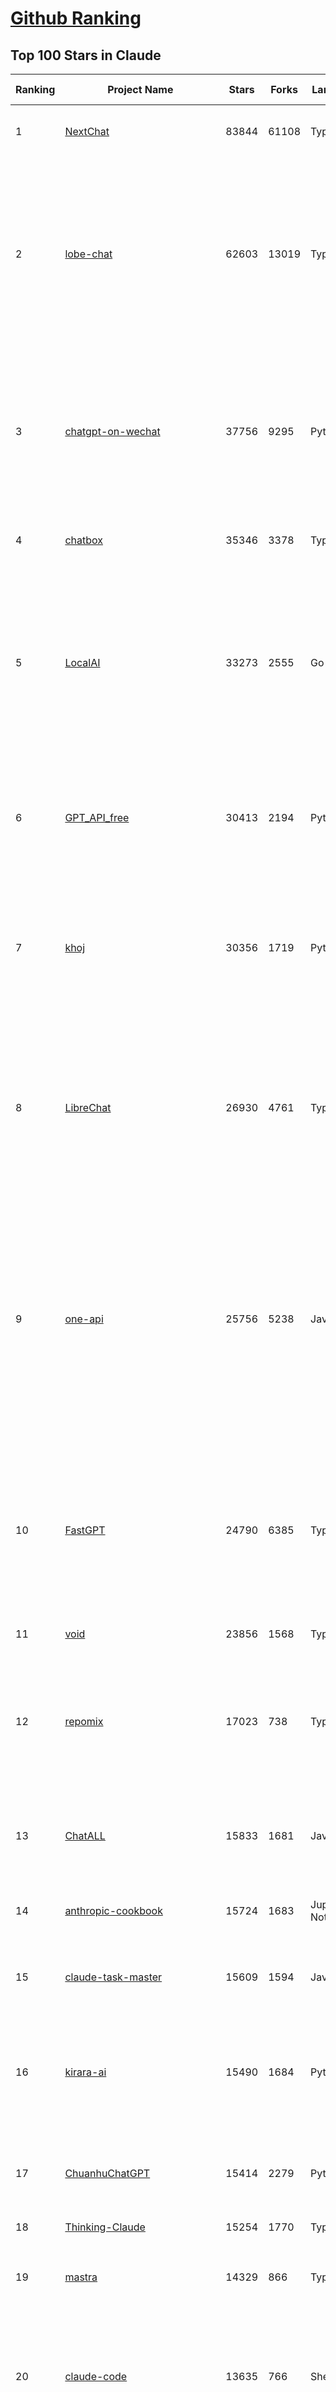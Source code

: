 [Github Ranking](../README.md)
==========

## Top 100 Stars in Claude

| Ranking | Project Name | Stars | Forks | Language | Open Issues | Description | Last Commit |
| ------- | ------------ | ----- | ----- | -------- | ----------- | ----------- | ----------- |
| 1 | [NextChat](https://github.com/ChatGPTNextWeb/NextChat) | 83844 | 61108 | TypeScript | 636 | ✨ Light and Fast AI Assistant. Support: Web \| iOS \| MacOS \| Android \|  Linux \| Windows | 2025-06-16T11:22:39Z |
| 2 | [lobe-chat](https://github.com/lobehub/lobe-chat) | 62603 | 13019 | TypeScript | 778 | 🤯 Lobe Chat - an open-source, modern design AI chat framework. Supports multiple AI providers (OpenAI / Claude 4 / Gemini / DeepSeek / Ollama / Qwen), Knowledge Base (file upload / knowledge management / RAG ), Multi-Modal (Plugins / Artifacts / MCP) and thinking. One-click FREE deployment of your private ChatGPT/ Claude / DeepSeek application. | 2025-06-19T03:28:59Z |
| 3 | [chatgpt-on-wechat](https://github.com/zhayujie/chatgpt-on-wechat) | 37756 | 9295 | Python | 292 | 基于大模型搭建的聊天机器人，同时支持 微信公众号、企业微信应用、飞书、钉钉 等接入，可选择ChatGPT/Claude/DeepSeek/文心一言/讯飞星火/通义千问/ Gemini/GLM-4/Kimi/LinkAI，能处理文本、语音和图片，访问操作系统和互联网，支持基于自有知识库进行定制企业智能客服。 | 2025-06-15T09:44:55Z |
| 4 | [chatbox](https://github.com/chatboxai/chatbox) | 35346 | 3378 | TypeScript | 717 | User-friendly Desktop Client App for AI Models/LLMs (GPT, Claude, Gemini, Ollama...) | 2025-06-17T08:08:07Z |
| 5 | [LocalAI](https://github.com/mudler/LocalAI) | 33273 | 2555 | Go | 456 | :robot: The free, Open Source alternative to OpenAI, Claude and others. Self-hosted and local-first. Drop-in replacement for OpenAI,  running on consumer-grade hardware. No GPU required. Runs gguf, transformers, diffusers and many more models architectures. Features: Generate Text, Audio, Video, Images, Voice Cloning, Distributed, P2P inference | 2025-06-18T21:49:46Z |
| 6 | [GPT_API_free](https://github.com/chatanywhere/GPT_API_free) | 30413 | 2194 | Python | 16 | Free ChatGPT&DeepSeek API Key，免费ChatGPT&DeepSeek API。免费接入DeepSeek API和GPT4 API，支持 gpt \| deepseek \| claude \| gemini \| grok 等排名靠前的常用大模型。 | 2025-05-17T17:09:25Z |
| 7 | [khoj](https://github.com/khoj-ai/khoj) | 30356 | 1719 | Python | 75 | Your AI second brain. Self-hostable. Get answers from the web or your docs. Build custom agents, schedule automations, do deep research. Turn any online or local LLM into your personal, autonomous AI (gpt, claude, gemini, llama, qwen, mistral). Get started - free. | 2025-06-18T01:28:48Z |
| 8 | [LibreChat](https://github.com/danny-avila/LibreChat) | 26930 | 4761 | TypeScript | 164 | Enhanced ChatGPT Clone: Features Agents, DeepSeek, Anthropic, AWS, OpenAI, Assistants API, Azure, Groq, o1, GPT-4o, Mistral, OpenRouter, Vertex AI, Gemini, Artifacts, AI model switching, message search, Code Interpreter, langchain, DALL-E-3, OpenAPI Actions, Functions, Secure Multi-User Auth, Presets, open-source for self-hosting. Active project. | 2025-06-19T01:51:41Z |
| 9 | [one-api](https://github.com/songquanpeng/one-api) | 25756 | 5238 | JavaScript | 860 | LLM API 管理 & 分发系统，支持 OpenAI、Azure、Anthropic Claude、Google Gemini、DeepSeek、字节豆包、ChatGLM、文心一言、讯飞星火、通义千问、360 智脑、腾讯混元等主流模型，统一 API 适配，可用于 key 管理与二次分发。单可执行文件，提供 Docker 镜像，一键部署，开箱即用。LLM API management & key redistribution system, unifying multiple providers under a single API. Single binary, Docker-ready, with an English UI. | 2025-02-21T11:30:22Z |
| 10 | [FastGPT](https://github.com/labring/FastGPT) | 24790 | 6385 | TypeScript | 546 | FastGPT is a knowledge-based platform built on the LLMs, offers a comprehensive suite of out-of-the-box capabilities such as data processing, RAG retrieval, and visual AI workflow orchestration, letting you easily develop and deploy complex question-answering systems without the need for extensive setup or configuration. | 2025-06-19T02:36:03Z |
| 11 | [void](https://github.com/voideditor/void) | 23856 | 1568 | TypeScript | 197 | None | 2025-06-10T00:31:26Z |
| 12 | [repomix](https://github.com/yamadashy/repomix) | 17023 | 738 | TypeScript | 93 | 📦 Repomix is a powerful tool that packs your entire repository into a single, AI-friendly file. Perfect for when you need to feed your codebase to Large Language Models (LLMs) or other AI tools like Claude, ChatGPT, DeepSeek, Perplexity, Gemini, Gemma, Llama, Grok, and more. | 2025-06-18T15:24:18Z |
| 13 | [ChatALL](https://github.com/ai-shifu/ChatALL) | 15833 | 1681 | JavaScript | 227 |  Concurrently chat with ChatGPT, Bing Chat, Bard, Alpaca, Vicuna, Claude, ChatGLM, MOSS, 讯飞星火, 文心一言 and more, discover the best answers | 2025-06-12T01:05:22Z |
| 14 | [anthropic-cookbook](https://github.com/anthropics/anthropic-cookbook) | 15724 | 1683 | Jupyter Notebook | 30 | A collection of notebooks/recipes showcasing some fun and effective ways of using Claude. | 2025-06-13T19:28:21Z |
| 15 | [claude-task-master](https://github.com/eyaltoledano/claude-task-master) | 15609 | 1594 | JavaScript | 96 | An AI-powered task-management system you can drop into Cursor, Lovable, Windsurf, Roo, and others. | 2025-06-18T18:36:07Z |
| 16 | [kirara-ai](https://github.com/lss233/kirara-ai) | 15490 | 1684 | Python | 33 | 🤖 可 DIY 的 多模态 AI 聊天机器人 \| 🚀 快速接入 微信、 QQ、Telegram、等聊天平台 \| 🦈支持DeepSeek、Grok、Claude、Ollama、Gemini、OpenAI \| 工作流系统、网页搜索、AI画图、人设调教、虚拟女仆、语音对话 \|  | 2025-05-24T15:31:21Z |
| 17 | [ChuanhuChatGPT](https://github.com/GaiZhenbiao/ChuanhuChatGPT) | 15414 | 2279 | Python | 122 | GUI for ChatGPT API and many LLMs. Supports agents, file-based QA, GPT finetuning and query with web search. All with a neat UI. | 2025-03-13T09:36:38Z |
| 18 | [Thinking-Claude](https://github.com/richards199999/Thinking-Claude) | 15254 | 1770 | TypeScript | 0 | Let your Claude able to think | 2025-03-10T04:02:46Z |
| 19 | [mastra](https://github.com/mastra-ai/mastra) | 14329 | 866 | TypeScript | 150 | The TypeScript AI agent framework. ⚡ Assistants, RAG, observability. Supports any LLM: GPT-4, Claude, Gemini, Llama. | 2025-06-19T02:36:15Z |
| 20 | [claude-code](https://github.com/anthropics/claude-code) | 13635 | 766 | Shell | 1045 | Claude Code is an agentic coding tool that lives in your terminal, understands your codebase, and helps you code faster by executing routine tasks, explaining complex code, and handling git workflows - all through natural language commands. | 2025-06-18T20:29:21Z |
| 21 | [LangBot](https://github.com/RockChinQ/LangBot) | 12062 | 928 | Python | 91 | 🤩 Easy-to-use global IM bot platform designed for the LLM era / 简单易用的大模型即时通信机器人平台 ⚡️ Bots for QQ / QQ频道 / Discord / WeChat（企业微信、个人微信）/ Telegram / 飞书 / 钉钉 / Slack 🧩 Integrated with ChatGPT、DeepSeek、Dify、n8n、Claude、Google Gemini、xAI、PPIO、Ollama、阿里云百炼、SiliconFlow、Qwen、Moonshot、SillyTraven、MCP、WeClone etc. LLM & Agent | 2025-06-19T02:38:02Z |
| 22 | [awesome-chatgpt-zh](https://github.com/EmbraceAGI/awesome-chatgpt-zh) | 11186 | 924 | Python | 0 | ChatGPT 中文指南🔥，ChatGPT 中文调教指南，指令指南，应用开发指南，精选资源清单，更好的使用 chatGPT 让你的生产力 up up up! 🚀 | 2024-11-05T10:24:21Z |
| 23 | [claude-engineer](https://github.com/Doriandarko/claude-engineer) | 11024 | 1158 | Python | 12 | Claude Engineer is an interactive command-line interface (CLI) that leverages the power of Anthropic's Claude-3.5-Sonnet model to assist with software development tasks.This framework enables Claude to generate and manage its own tools, continuously expanding its capabilities through conversation. Available both as a CLI and a modern web interface | 2024-12-12T22:08:15Z |
| 24 | [coai](https://github.com/coaidev/coai) | 8429 | 1131 | TypeScript | 22 | 🚀 Next Generation AI One-Stop Internationalization Solution. 🚀 下一代 AI 一站式 B/C 端解决方案，支持 OpenAI，Midjourney，Claude，讯飞星火，Stable Diffusion，DALL·E，ChatGLM，通义千问，腾讯混元，360 智脑，百川 AI，火山方舟，新必应，Gemini，Moonshot 等模型，支持对话分享，自定义预设，云端同步，模型市场，支持弹性计费和订阅计划模式，支持图片解析，支持联网搜索，支持模型缓存，丰富美观的后台管理与仪表盘数据统计。 | 2025-04-30T19:12:53Z |
| 25 | [new-api](https://github.com/QuantumNous/new-api) | 8064 | 1576 | JavaScript | 215 | AI模型接口管理与分发系统，支持将多种大模型转为统一格式调用，支持OpenAI、Claude等格式，可供个人或者企业内部管理与分发渠道使用，本项目基于One API二次开发。🍥 The next-generation LLM gateway and AI asset management system supports multiple languages. | 2025-06-18T15:15:28Z |
| 26 | [BlackFriday-GPTs-Prompts](https://github.com/friuns2/BlackFriday-GPTs-Prompts) | 7978 | 1153 | None | 97 | List of free GPTs that doesn't require plus subscription  | 2024-11-08T11:03:14Z |
| 27 | [Noi](https://github.com/lencx/Noi) | 7664 | 584 | JavaScript | 155 | 🚀 Power Your World with AI - Explore, Extend, Empower. | 2025-05-01T02:21:25Z |
| 28 | [Upsonic](https://github.com/Upsonic/Upsonic) | 7535 | 704 | Python | 44 | The most reliable AI agent framework that supports MCP. | 2025-06-17T18:07:28Z |
| 29 | [promptfoo](https://github.com/promptfoo/promptfoo) | 7253 | 578 | TypeScript | 175 | Test your prompts, agents, and RAGs. Red teaming, pentesting, and vulnerability scanning for LLMs. Compare performance of GPT, Claude, Gemini, Llama, and more. Simple declarative configs with command line and CI/CD integration. | 2025-06-19T03:53:31Z |
| 30 | [aichat](https://github.com/sigoden/aichat) | 7053 | 465 | Rust | 0 | All-in-one LLM CLI tool featuring Shell Assistant, Chat-REPL, RAG, AI Tools & Agents, with access to OpenAI, Claude, Gemini, Ollama, Groq, and more. | 2025-06-17T00:18:21Z |
| 31 | [CL4R1T4S](https://github.com/elder-plinius/CL4R1T4S) | 6737 | 1486 | None | 10 | SYSTEM PROMPT TRANSPARENCY FOR ALL - CHATGPT, GEMINI, GROK, CLAUDE, PERPLEXITY, CURSOR, WINDSURF, DEVIN, REPLIT, AND MORE! | 2025-05-27T20:07:42Z |
| 32 | [opencommit](https://github.com/di-sukharev/opencommit) | 6710 | 362 | JavaScript | 153 | GPT wrapper for git — generate commit messages with an LLM in 1 sec — works best with Claude or GPT, supports local models too | 2025-06-15T09:18:31Z |
| 33 | [system_prompts_leaks](https://github.com/asgeirtj/system_prompts_leaks) | 6610 | 1488 | JavaScript | 0 | Collection of extracted System Prompts from popular chatbots like ChatGPT, Claude & Gemini | 2025-06-04T19:22:35Z |
| 34 | [deep-searcher](https://github.com/zilliztech/deep-searcher) | 6282 | 626 | Python | 37 | Open Source Deep Research Alternative to Reason and Search on Private Data. Written in Python. | 2025-06-18T06:43:33Z |
| 35 | [llamacoder](https://github.com/Nutlope/llamacoder) | 6090 | 1446 | TypeScript | 44 | Open source Claude Artifacts – built with Llama 3.1 405B | 2025-04-08T15:15:38Z |
| 36 | [code2prompt](https://github.com/mufeedvh/code2prompt) | 5866 | 327 | MDX | 11 | A CLI tool to convert your codebase into a single LLM prompt with source tree, prompt templating, and token counting. | 2025-06-16T19:45:31Z |
| 37 | [opencompass](https://github.com/open-compass/opencompass) | 5529 | 602 | Python | 314 | OpenCompass is an LLM evaluation platform, supporting a wide range of models (Llama3, Mistral, InternLM2,GPT-4,LLaMa2, Qwen,GLM, Claude, etc) over 100+ datasets. | 2025-06-18T06:23:30Z |
| 38 | [fragments](https://github.com/e2b-dev/fragments) | 5528 | 743 | TypeScript | 7 | Open-source Next.js template for building apps that are fully generated by AI. By E2B. | 2025-06-16T17:38:35Z |
| 39 | [fastapi_mcp](https://github.com/tadata-org/fastapi_mcp) | 5484 | 462 | Python | 54 | Expose your FastAPI endpoints as Model Context Protocol (MCP) tools, with Auth! | 2025-06-09T09:03:12Z |
| 40 | [deepclaude](https://github.com/getAsterisk/deepclaude) | 5195 | 416 | Rust | 47 | A high-performance LLM inference API and Chat UI that integrates DeepSeek R1's CoT reasoning traces with Anthropic Claude models. | 2025-05-21T11:58:16Z |
| 41 | [opencode](https://github.com/opencode-ai/opencode) | 4554 | 370 | Go | 68 | A powerful AI coding agent. Built for the terminal. | 2025-06-07T19:41:25Z |
| 42 | [chinese-llm-benchmark](https://github.com/jeinlee1991/chinese-llm-benchmark) | 4396 | 182 | None | 30 | 目前已囊括243个大模型，覆盖chatgpt、gpt-4.1、o4-mini、谷歌gemini-2.5、Claude、智谱GLM-Z1、文心一言、qwen-max、百川、讯飞星火、商汤senseChat、minimax等商用模型， 以及DeepSeek-R1-0528、qwq-32b、deepseek-v3、qwen3、llama4、phi-4、glm4、gemma3、mistral、书生internLM2.5等开源大模型。不仅提供排行榜，也提供规模超200万的大模型缺陷库！方便广大社区研究分析、改进大模型。 | 2025-06-18T09:32:11Z |
| 43 | [GodMode](https://github.com/smol-ai/GodMode) | 4271 | 341 | TypeScript | 50 | AI Chat Browser: Fast, Full webapp access to ChatGPT / Claude / Bard / Bing / Llama2! I use this 20 times a day. | 2024-07-29T00:31:03Z |
| 44 | [maestro](https://github.com/Doriandarko/maestro) | 4235 | 654 | Python | 32 | A framework for Claude Opus to intelligently orchestrate subagents. | 2024-07-01T06:49:15Z |
| 45 | [codecompanion.nvim](https://github.com/olimorris/codecompanion.nvim) | 4181 | 245 | Lua | 0 | ✨ AI-powered coding, seamlessly in Neovim | 2025-06-18T15:31:42Z |
| 46 | [bot-on-anything](https://github.com/zhayujie/bot-on-anything) | 4082 | 928 | Python | 263 | A large model-based chatbot builder that can quickly integrate AI models (including ChatGPT, Claude, Gemini) into various software applications (such as Telegram, Gmail, Slack, and websites). | 2025-01-03T14:13:51Z |
| 47 | [mcp-playwright](https://github.com/executeautomation/mcp-playwright) | 3934 | 327 | TypeScript | 28 | Playwright Model Context Protocol Server - Tool to automate Browsers and APIs in Claude Desktop, Cline, Cursor IDE and More 🔌 | 2025-06-15T22:18:43Z |
| 48 | [obsidian-smart-connections](https://github.com/brianpetro/obsidian-smart-connections) | 3802 | 220 | JavaScript | 375 | Chat with your notes & see links to related content with AI embeddings. Use local models or 100+ via APIs like Claude, Gemini, ChatGPT & Llama 3 | 2025-06-18T17:14:45Z |
| 49 | [claude-coder](https://github.com/kodu-ai/claude-coder) | 3798 | 158 | TypeScript | 23 | Kodu is an autonomous coding agent that lives in your IDE. It is a VSCode extension that can help you build your dream project step by step by leveraging the latest technologies in automated coding agents  | 2025-04-30T10:21:02Z |
| 50 | [free-llm-api-resources](https://github.com/cheahjs/free-llm-api-resources) | 3785 | 330 | Python | 6 | A list of free LLM inference resources accessible via API. | 2025-06-19T01:38:55Z |
| 51 | [casibase](https://github.com/casibase/casibase) | 3745 | 442 | Go | 30 | ⚡️AI Cloud OS: Open-source enterprise-level AI knowledge base and MCP (model-context-protocol)/A2A (agent-to-agent) management platform with admin UI, user management and Single-Sign-On⚡️, supports ChatGPT, Claude, Llama, Ollama, HuggingFace, etc., chat bot demo: https://ai.casibase.com, admin UI demo: https://ai-admin.casibase.com | 2025-06-18T15:34:51Z |
| 52 | [every-chatgpt-gui](https://github.com/billmei/every-chatgpt-gui) | 3572 | 250 | None | 4 | Every front-end GUI client for ChatGPT, Claude, and other LLMs | 2025-05-27T12:06:51Z |
| 53 | [forge](https://github.com/antinomyhq/forge) | 3559 | 1222 | Rust | 33 | AI enabled pair programmer for Claude, GPT, O Series, Grok, Deepseek, Gemini and 300+ models | 2025-06-19T02:12:56Z |
| 54 | [DesktopCommanderMCP](https://github.com/wonderwhy-er/DesktopCommanderMCP) | 3518 | 387 | JavaScript | 38 | This is MCP server for Claude that gives it terminal control, file system search and diff file editing capabilities | 2025-06-15T22:49:44Z |
| 55 | [deepchat](https://github.com/ThinkInAIXYZ/deepchat) | 3492 | 433 | TypeScript | 49 | 🐬DeepChat - A smart assistant that connects powerful AI to your personal world | 2025-06-18T10:30:08Z |
| 56 | [firecrawl-mcp-server](https://github.com/mendableai/firecrawl-mcp-server) | 3468 | 331 | JavaScript | 27 | Official Firecrawl MCP Server - Adds powerful web scraping to Cursor, Claude and any other LLM clients. | 2025-06-04T21:57:38Z |
| 57 | [AChat](https://github.com/AprilNEA/AChat) | 3258 | 1211 | TypeScript | 20 | 🌊 AChat - An open-source/self-hosted/local-first AI platform, designed for enterprises and teams, perfectly combining powerful local processing capabilities with seamless remote synchronization. | 2025-06-12T06:24:06Z |
| 58 | [git-mcp](https://github.com/idosal/git-mcp) | 3102 | 215 | TypeScript | 22 | Put an end to code hallucinations! GitMCP is a free, open-source, remote MCP server for any GitHub project | 2025-05-25T16:03:34Z |
| 59 | [Awesome-ChatGPT-prompts-ZH_CN](https://github.com/L1Xu4n/Awesome-ChatGPT-prompts-ZH_CN) | 3050 | 165 | None | 12 | 如何将ChatGPT调教成一只猫娘 | 2023-07-18T15:57:44Z |
| 60 | [Awesome-MCP-ZH](https://github.com/yzfly/Awesome-MCP-ZH) | 2789 | 166 | None | 0 | MCP 资源精选， MCP指南，Claude MCP，MCP Servers, MCP Clients | 2025-06-17T14:25:29Z |
| 61 | [DeepClaude](https://github.com/ErlichLiu/DeepClaude) | 2648 | 499 | Python | 25 | Unleash Next-Level AI! 🚀  💻 Code Generation: DeepSeek r1 + Claude 3.7 Sonnet - Unparalleled Performance! 📝 Content Creation: DeepSeek r1 + Gemini 2.5 Pro - Superior Quality! 🔌 OpenAI-Compatible. 🌊 Streaming & Non-Streaming Support.  ✨ Experience the Future of AI – Today! Click to Try Now! ✨ | 2025-05-29T06:51:39Z |
| 62 | [awesome-claude-prompts](https://github.com/langgptai/awesome-claude-prompts) | 2624 | 255 | None | 0 | This repo includes Claude prompt curation to use Claude better. | 2025-03-01T00:29:09Z |
| 63 | [aide](https://github.com/nicepkg/aide) | 2619 | 189 | TypeScript | 32 | Conquer Any Code in VSCode: One-Click Comments, Conversions, UI-to-Code, and AI Batch Processing of Files! 在 VSCode 中征服任何代码：一键注释、转换、UI 图生成代码、AI 批量处理文件！💪 | 2025-05-06T02:52:46Z |
| 64 | [VLMEvalKit](https://github.com/open-compass/VLMEvalKit) | 2543 | 408 | Python | 114 | Open-source evaluation toolkit of large multi-modality models (LMMs), support 220+ LMMs, 80+ benchmarks | 2025-06-19T03:05:03Z |
| 65 | [poe-api](https://github.com/ading2210/poe-api) | 2506 | 314 | Python | 39 | [UNMAINTAINED] A reverse engineered Python API wrapper for Quora's Poe, which provides free access to ChatGPT, GPT-4, and Claude. | 2023-09-18T04:56:52Z |
| 66 | [awesome-ai-system-prompts](https://github.com/dontriskit/awesome-ai-system-prompts) | 2481 | 378 | TypeScript | 1 | 🧠 Curated collection of system prompts for top AI tools. Perfect for AI agent builders and prompt engineers. Incuding: ChatGPT, Claude, Perplexity, Manus, Claude-Code, Loveable, v0, Grok, same new, windsurf, notion, and MetaAI.  | 2025-06-10T09:11:16Z |
| 67 | [ruby_llm](https://github.com/crmne/ruby_llm) | 2449 | 158 | Ruby | 38 | Stop juggling AI SDKs! RubyLLM offers one delightful Ruby interface for OpenAI, Anthropic, Gemini, Bedrock, OpenRouter, DeepSeek, Ollama & compatible APIs. Chat, Vision, Audio, PDF, Images, Embeddings, Tools, Streaming & Rails integration. | 2025-06-11T17:09:04Z |
| 68 | [zen-mcp-server](https://github.com/BeehiveInnovations/zen-mcp-server) | 2391 | 232 | Python | 4 | The power of Claude Code + [Gemini / OpenAI / Grok / OpenRouter / Ollama / Custom Model / All Of The Above] working as one. | 2025-06-19T02:14:08Z |
| 69 | [griptape](https://github.com/griptape-ai/griptape) | 2319 | 194 | Python | 63 | Modular Python framework for AI agents and workflows with chain-of-thought reasoning, tools, and memory.  | 2025-06-16T19:03:28Z |
| 70 | [mcp](https://github.com/BrowserMCP/mcp) | 2316 | 155 | TypeScript | 42 | Browser MCP is a Model Context Provider (MCP) server that allows AI applications to control your browser | 2025-04-24T21:49:44Z |
| 71 | [unity-mcp](https://github.com/justinpbarnett/unity-mcp) | 2266 | 309 | C# | 44 | A Unity MCP server that allows MCP clients like Claude Desktop or Cursor to perform Unity Editor actions. | 2025-04-09T13:19:24Z |
| 72 | [elia](https://github.com/darrenburns/elia) | 2182 | 136 | Python | 13 | A snappy, keyboard-centric terminal user interface for interacting with large language models. Chat with ChatGPT, Claude, Llama 3, Phi 3, Mistral, Gemma and more. | 2024-10-10T19:12:52Z |
| 73 | [claude-squad](https://github.com/smtg-ai/claude-squad) | 1996 | 152 | Go | 29 | Manage multiple AI agents like Claude Code, Aider, Codex, OpenCode, and Amp. | 2025-06-18T21:52:19Z |
| 74 | [dialoqbase](https://github.com/n4ze3m/dialoqbase) | 1760 | 280 | TypeScript | 39 | Create chatbots with ease | 2024-10-15T14:24:20Z |
| 75 | [papersgpt-for-zotero](https://github.com/papersgpt/papersgpt-for-zotero) | 1744 | 51 | JavaScript | 42 | Zotero chat PDF with AI, DeepSeek, GPT 4.1, ChatGPT, Claude, Gemini, Qwen3 | 2025-06-17T22:04:45Z |
| 76 | [tokencost](https://github.com/AgentOps-AI/tokencost) | 1716 | 82 | Python | 10 | Easy token price estimates for 400+ LLMs. TokenOps. | 2025-06-19T00:04:05Z |
| 77 | [DevDocs](https://github.com/cyberagiinc/DevDocs) | 1653 | 158 | TypeScript | 8 | Completely free, private, UI based Tech Documentation MCP server. Designed for coders and software developers in mind. Easily integrate into Cursor, Windsurf, Cline, Roo Code, Claude Desktop App  | 2025-06-12T12:30:58Z |
| 78 | [GalTransl](https://github.com/GalTransl/GalTransl) | 1608 | 106 | Python | 26 | 支持GPT-4/Claude/Deepseek/Sakura等大语言模型的Galgame自动化翻译解决方案  Automated translation solution for visual novels supporting GPT-4/Claude/Deepseek/Sakura | 2025-06-17T03:17:28Z |
| 79 | [Thinking_in_Java_MindMapping](https://github.com/LjyYano/Thinking_in_Java_MindMapping) | 1607 | 462 | None | 0 | 编程笔记、观影指南、读书笔记、生活感悟、Switch 游戏 | 2025-05-23T10:35:23Z |
| 80 | [prism](https://github.com/prism-php/prism) | 1566 | 138 | PHP | 21 | A unified interface for working with LLMs in Laravel | 2025-06-18T16:04:52Z |
| 81 | [ax](https://github.com/ax-llm/ax) | 1560 | 114 | TypeScript | 5 | The "official" unofficial DSPy framework. Build LLM powered agents and other workflows, based on the Stanford DSP paper. | 2025-06-19T03:07:05Z |
| 82 | [AIChatWeb](https://github.com/Nanjiren01/AIChatWeb) | 1452 | 397 | TypeScript | 20 | 在ChatGPT-Next-Web的基础上，增加注册登录，额度限制，邀请，敏感词，支付，基于docker一键部署。提供后台管理系统，可配置标题、欢迎词、额度不足提醒、公告 | 2024-07-19T07:23:42Z |
| 83 | [codemcp](https://github.com/ezyang/codemcp) | 1428 | 115 | Python | 38 | Coding assistant MCP for Claude Desktop | 2025-06-04T01:38:34Z |
| 84 | [Review-Gate](https://github.com/LakshmanTurlapati/Review-Gate) | 1392 | 143 | JavaScript | 5 | Review-Gate V2 is a powerful rule for the Cursor IDE that helps you get up to 5x more value from your monthly requests. It creates an interactive loop where the AI waits for your follow-up commands—via text, voice, or image upload—allowing you to perform deep, iterative work all within a single request. | 2025-06-16T16:07:05Z |
| 85 | [agent-rules](https://github.com/steipete/agent-rules) | 1377 | 74 | Shell | 4 | Rules and Knowledge to work better with agents such as Claude Code or Cursor | 2025-06-15T16:00:53Z |
| 86 | [Agently](https://github.com/AgentEra/Agently) | 1357 | 154 | Python | 29 | [GenAI Application Development Framework]  🚀 Build GenAI application quick and easy 💬 Easy to interact with GenAI agent in code using structure data and chained-calls syntax 🧩 Use Agently Workflow to manage complex GenAI working logic 🔀 Switch to any model without rewrite application code | 2025-05-04T13:37:50Z |
| 87 | [llm-ui](https://github.com/richardgill/llm-ui) | 1340 | 67 | TypeScript | 10 | The React library for LLMs | 2025-02-11T12:11:50Z |
| 88 | [AISuperDomain](https://github.com/win4r/AISuperDomain) | 1326 | 241 | C# | 35 | Aila(AI超元域): The premier AI integration tool for Windows, macOS, and Android. Ask once, get answers from 10+ AIs like ChatGPT, Gemini, Claude3, Copilot, Poe, perplexity and more. Features customizable AI and prompts. | 2025-05-21T04:55:10Z |
| 89 | [kilocode](https://github.com/Kilo-Org/kilocode) | 1313 | 176 | TypeScript | 78 | Open Source AI coding assistant for planning, building, and fixing code. We're a superset of Roo, Cline, and our own features. Follow us: kilocode.ai/social | 2025-06-19T03:37:44Z |
| 90 | [claude-to-chatgpt](https://github.com/jtsang4/claude-to-chatgpt) | 1295 | 150 | Python | 10 | This project converts the API of Anthropic's Claude model to the OpenAI Chat API format. | 2024-08-18T08:35:25Z |
| 91 | [open-computer-use](https://github.com/e2b-dev/open-computer-use) | 1288 | 177 | Python | 8 | AI computer use powered by open source LLMs and E2B Desktop Sandbox | 2025-06-05T10:13:19Z |
| 92 | [PandoraHelper](https://github.com/nianhua99/PandoraHelper) | 1283 | 176 | TypeScript | 6 | 使用 PandoraHelper 轻松和你的小伙伴共享 ChatGPT Plus/Claude Pro 服务！ | 2025-02-24T09:10:11Z |
| 93 | [modelfusion](https://github.com/vercel/modelfusion) | 1280 | 90 | TypeScript | 33 | The TypeScript library for building AI applications. | 2024-07-19T15:17:19Z |
| 94 | [aws-genai-llm-chatbot](https://github.com/aws-samples/aws-genai-llm-chatbot) | 1271 | 392 | TypeScript | 20 | A modular and comprehensive solution to deploy a Multi-LLM and Multi-RAG powered chatbot (Amazon Bedrock, Anthropic, HuggingFace, OpenAI, Meta, AI21, Cohere, Mistral) using AWS CDK on AWS | 2025-06-02T14:06:08Z |
| 95 | [ChatChat](https://github.com/okisdev/ChatChat) | 1266 | 216 | TypeScript | 3 | Chat Chat, your own unified chat and search to AI platform, with a simple and easy to use interface. | 2025-06-16T23:32:45Z |
| 96 | [spacy-llm](https://github.com/explosion/spacy-llm) | 1262 | 100 | Python | 37 | 🦙 Integrating LLMs into structured NLP pipelines | 2025-01-08T22:26:19Z |
| 97 | [claude-prompt-generator](https://github.com/aws-samples/claude-prompt-generator) | 1234 | 112 | Python | 1 | None | 2024-10-10T21:34:35Z |
| 98 | [sage](https://github.com/Storia-AI/sage) | 1234 | 110 | Python | 23 | Chat with any codebase in under two minutes \| Fully local or via third-party APIs | 2024-11-11T04:49:34Z |
| 99 | [kubb](https://github.com/kubb-labs/kubb) | 1228 | 100 | TypeScript | 15 | The ultimate toolkit for working with APIs. | 2025-06-12T23:27:27Z |
| 100 | [APIPark](https://github.com/APIParkLab/APIPark) | 1207 | 165 | TypeScript | 69 | 🦄云原生、超高性能 AI&API网关，LLM API 管理、分发系统、开放平台，支持所有AI API，不限于OpenAI、Azure、Anthropic Claude、Google Gemini、DeepSeek、字节豆包、ChatGLM、文心一言、讯飞星火、通义千问、360 智脑、腾讯混元等主流模型，统一 API 请求和返回，API申请与审批，调用统计、负载均衡、多模型灾备。一键部署，开箱即用。Cloud native, ultra-high performance AI&API gateway, LLM API management, distribution system, open platform, supporting all AI APIs. | 2025-05-26T11:34:26Z |

